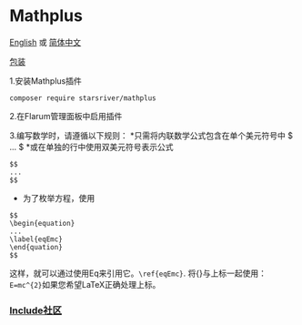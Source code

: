 # Mathplus

[English](https://github.com/StarsRivers/FlaJax/blob/main/README.md)
 或
[简体中文](https://github.com/StarsRivers/FlaJax/blob/main/READMECN.md)

[包装](https://packagist.org/packages/starsriver/mathplus)

1.安装Mathplus插件
```
composer require starsriver/mathplus
```
2.在Flarum管理面板中启用插件

3.编写数学时，请遵循以下规则：
*只需将内联数学公式包含在单个美元符号中 $ ... $
*或在单独的行中使用双美元符号表示公式
```
$$
...
$$
```
* 为了枚举方程，使用
```
$$
\begin{equation}
...
\label{eqEmc}
\end{quation}
$$
```
这样，就可以通过使用Eq来引用它。`\ref{eqEmc}`.
将{}与上标一起使用：`E=mc^{2}`如果您希望LaTeX正确处理上标。
### [Include社区](https://include.uotan.cn)

